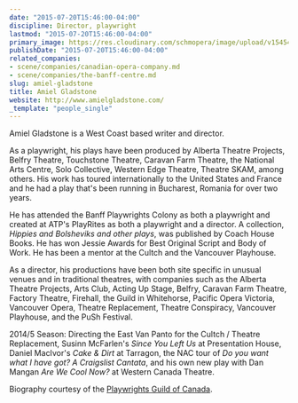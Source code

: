 ```yaml
---
date: "2015-07-20T15:46:00-04:00"
discipline: Director, playwright
lastmod: "2015-07-20T15:46:00-04:00"
primary_image: https://res.cloudinary.com/schmopera/image/upload/v1545409169/media/webhook-uploads/1437421597777/AmielGladstone_Headshot-(1)Square.jpg.jpg
publishDate: "2015-07-20T15:46:00-04:00"
related_companies:
- scene/companies/canadian-opera-company.md
- scene/companies/the-banff-centre.md
slug: amiel-gladstone
title: Amiel Gladstone
website: http://www.amielgladstone.com/
_template: "people_single"
---
```


Amiel Gladstone is a West Coast based writer and director.

As a playwright, his plays have been produced by Alberta Theatre Projects, Belfry Theatre, Touchstone Theatre, Caravan Farm Theatre, the National Arts Centre, Solo Collective, Western Edge Theatre, Theatre SKAM, among others. His work has toured internationally to the United States and France and he had a play that's been running in Bucharest, Romania for over two years.

He has attended the Banff Playwrights Colony as both a playwright and created at ATP's PlayRites as both a playwright and a director.  A collection, *Hippies and Bolsheviks and other plays*, was published by Coach House Books. He has won Jessie Awards for Best Original Script and Body of Work. He has been a mentor at the Cultch and the Vancouver Playhouse.

As a director, his productions have been both site specific in unusual venues and in traditional theatres, with companies such as the Alberta Theatre Projects, Arts Club, Acting Up Stage, Belfry, Caravan Farm Theatre, Factory Theatre, Firehall, the Guild in Whitehorse, Pacific Opera Victoria, Vancouver Opera, Theatre Replacement, Theatre Conspiracy, Vancouver Playhouse, and the PuSh Festival.

2014/5 Season: Directing the East Van Panto for the Cultch / Theatre Replacement, Susinn McFarlen's *Since You Left Us* at Presentation House, Daniel MacIvor's *Cake & Dirt* at Tarragon, the NAC tour of *Do you want what I have got? A Craigslist Cantata*, and his own new play with Dan Mangan *Are We Cool Now?* at Western Canada Theatre. 

Biography courtesy of the [Playwrights Guild of Canada](https://www.playwrightsguild.ca/playwright/amiel-gladstone).
